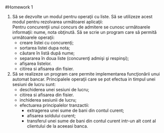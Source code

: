 #Homework 1
<ol><li> Să se dezvolte un modul pentru operaţii cu liste. Să se utilizeze acest modul pentru
rezolvarea următoarei aplicaţii: <br>
Pentru concurenţii unui concurs de admitere se cunosc următoarele informaţii:
nume, nota obţinută. Să se scrie un program care să permită următoarele operaţii:<br/>
<ul> 
<li> creare listei cu concurenţi;</li>
<li> sortarea listei dupa nota;</li>
<li> căutare în listă după nume;</li>
<li> separarea în doua liste (concurenţi admişi şi respinşi);</li>
<li> afişarea listelor. </li>
<li> citirea si afisarea din fisier.</li> </ul>
</li>
 <li> Să se realizeze un program care permite implementarea funcţionării unui automat
bancar. Principalele operaţii care se pot efectua in timpul unei sesiuni de lucru sunt:<br/>
    <ul>
     <li> deschiderea unei sesiuni de lucru;</li>
     <li> citirea si afisarea din fisier.</li>
     <li> inchiderea sesiunii de lucru;</li>
<li> efectuarea principalelor tranzactii:<ul> <li> extragerea unei sume de bani din contul curent;</li><li> afisarea soldului curent;</li><li> transferul unei sume de bani din contul curent intr-un alt cont al
     clientului de la aceeasi banca.<br/> </li> </li>
</ol>
